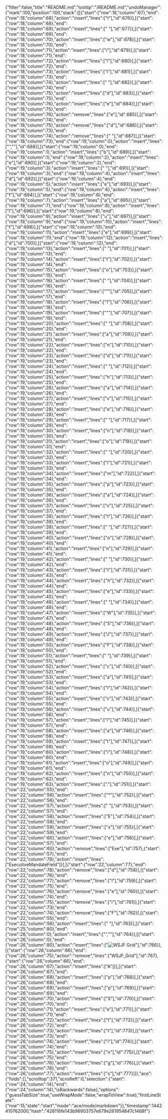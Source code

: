 {"filter":false,"title":"README.md","tooltip":"/README.md","undoManager":{"mark":100,"position":100,"stack":[[{"start":{"row":18,"column":67},"end":{"row":18,"column":68},"action":"insert","lines":["t"],"id":676}],[{"start":{"row":18,"column":68},"end":{"row":18,"column":69},"action":"insert","lines":[" "],"id":677}],[{"start":{"row":18,"column":69},"end":{"row":18,"column":70},"action":"insert","lines":["w"],"id":678}],[{"start":{"row":18,"column":70},"end":{"row":18,"column":71},"action":"insert","lines":["i"],"id":679}],[{"start":{"row":18,"column":71},"end":{"row":18,"column":72},"action":"insert","lines":["l"],"id":680}],[{"start":{"row":18,"column":72},"end":{"row":18,"column":73},"action":"insert","lines":["l"],"id":681}],[{"start":{"row":18,"column":73},"end":{"row":18,"column":74},"action":"insert","lines":[" "],"id":682}],[{"start":{"row":18,"column":74},"end":{"row":18,"column":75},"action":"insert","lines":["d"],"id":683}],[{"start":{"row":18,"column":75},"end":{"row":18,"column":76},"action":"insert","lines":["e"],"id":684}],[{"start":{"row":18,"column":75},"end":{"row":18,"column":76},"action":"remove","lines":["e"],"id":685}],[{"start":{"row":18,"column":74},"end":{"row":18,"column":75},"action":"remove","lines":["d"],"id":686}],[{"start":{"row":18,"column":73},"end":{"row":18,"column":74},"action":"remove","lines":[" "],"id":687}],[{"start":{"row":18,"column":73},"end":{"row":19,"column":0},"action":"insert","lines":["",""],"id":688}],[{"start":{"row":19,"column":0},"end":{"row":19,"column":1},"action":"insert","lines":["b"],"id":689}],[{"start":{"row":19,"column":1},"end":{"row":19,"column":2},"action":"insert","lines":["e"],"id":690}],[{"start":{"row":19,"column":2},"end":{"row":19,"column":3},"action":"insert","lines":[" "],"id":691}],[{"start":{"row":19,"column":3},"end":{"row":19,"column":4},"action":"insert","lines":["d"],"id":692}],[{"start":{"row":19,"column":4},"end":{"row":19,"column":5},"action":"insert","lines":["e"],"id":693}],[{"start":{"row":19,"column":5},"end":{"row":19,"column":6},"action":"insert","lines":["f"],"id":694}],[{"start":{"row":19,"column":6},"end":{"row":19,"column":7},"action":"insert","lines":["a"],"id":695}],[{"start":{"row":19,"column":7},"end":{"row":19,"column":8},"action":"insert","lines":["l"],"id":696}],[{"start":{"row":19,"column":8},"end":{"row":19,"column":9},"action":"insert","lines":["u"],"id":697}],[{"start":{"row":19,"column":9},"end":{"row":19,"column":10},"action":"insert","lines":["t"],"id":698}],[{"start":{"row":19,"column":10},"end":{"row":19,"column":11},"action":"insert","lines":["e"],"id":699}],[{"start":{"row":19,"column":11},"end":{"row":19,"column":12},"action":"insert","lines":["d"],"id":700}],[{"start":{"row":19,"column":12},"end":{"row":19,"column":13},"action":"insert","lines":[" "],"id":701}],[{"start":{"row":19,"column":13},"end":{"row":19,"column":14},"action":"insert","lines":["t"],"id":702}],[{"start":{"row":19,"column":14},"end":{"row":19,"column":15},"action":"insert","lines":["o"],"id":703}],[{"start":{"row":19,"column":15},"end":{"row":19,"column":16},"action":"insert","lines":[" "],"id":704}],[{"start":{"row":19,"column":16},"end":{"row":19,"column":17},"action":"insert","lines":["\""],"id":705}],[{"start":{"row":19,"column":17},"end":{"row":19,"column":18},"action":"insert","lines":["1"],"id":706}],[{"start":{"row":19,"column":18},"end":{"row":19,"column":19},"action":"insert","lines":["\""],"id":707}],[{"start":{"row":19,"column":19},"end":{"row":19,"column":20},"action":"insert","lines":[" "],"id":708}],[{"start":{"row":19,"column":20},"end":{"row":19,"column":21},"action":"insert","lines":["a"],"id":709}],[{"start":{"row":19,"column":21},"end":{"row":19,"column":22},"action":"insert","lines":["n"],"id":710}],[{"start":{"row":19,"column":22},"end":{"row":19,"column":23},"action":"insert","lines":["d"],"id":711}],[{"start":{"row":19,"column":23},"end":{"row":19,"column":24},"action":"insert","lines":[" "],"id":712}],[{"start":{"row":19,"column":24},"end":{"row":19,"column":25},"action":"insert","lines":["h"],"id":713}],[{"start":{"row":19,"column":25},"end":{"row":19,"column":26},"action":"insert","lines":["a"],"id":714}],[{"start":{"row":19,"column":26},"end":{"row":19,"column":27},"action":"insert","lines":["v"],"id":715}],[{"start":{"row":19,"column":27},"end":{"row":19,"column":28},"action":"insert","lines":["e"],"id":716}],[{"start":{"row":19,"column":28},"end":{"row":19,"column":29},"action":"insert","lines":[" "],"id":717}],[{"start":{"row":19,"column":29},"end":{"row":19,"column":30},"action":"insert","lines":["n"],"id":718}],[{"start":{"row":19,"column":30},"end":{"row":19,"column":31},"action":"insert","lines":["o"],"id":719}],[{"start":{"row":19,"column":31},"end":{"row":19,"column":32},"action":"insert","lines":[" "],"id":720}],[{"start":{"row":19,"column":32},"end":{"row":19,"column":33},"action":"insert","lines":["i"],"id":721}],[{"start":{"row":19,"column":33},"end":{"row":19,"column":34},"action":"insert","lines":["m"],"id":722}],[{"start":{"row":19,"column":34},"end":{"row":19,"column":35},"action":"insert","lines":["p"],"id":723}],[{"start":{"row":19,"column":35},"end":{"row":19,"column":36},"action":"insert","lines":["a"],"id":724}],[{"start":{"row":19,"column":36},"end":{"row":19,"column":37},"action":"insert","lines":["c"],"id":725}],[{"start":{"row":19,"column":37},"end":{"row":19,"column":38},"action":"insert","lines":["t"],"id":726}],[{"start":{"row":19,"column":38},"end":{"row":19,"column":39},"action":"insert","lines":[" "],"id":727}],[{"start":{"row":19,"column":39},"end":{"row":19,"column":40},"action":"insert","lines":["o"],"id":728}],[{"start":{"row":19,"column":40},"end":{"row":19,"column":41},"action":"insert","lines":["n"],"id":729}],[{"start":{"row":19,"column":41},"end":{"row":19,"column":42},"action":"insert","lines":[" "],"id":730}],[{"start":{"row":19,"column":42},"end":{"row":19,"column":43},"action":"insert","lines":["t"],"id":731}],[{"start":{"row":19,"column":43},"end":{"row":19,"column":44},"action":"insert","lines":["h"],"id":732}],[{"start":{"row":19,"column":44},"end":{"row":19,"column":45},"action":"insert","lines":["e"],"id":733}],[{"start":{"row":19,"column":45},"end":{"row":19,"column":46},"action":"insert","lines":[" "],"id":734}],[{"start":{"row":19,"column":46},"end":{"row":19,"column":47},"action":"insert","lines":["W"],"id":735}],[{"start":{"row":19,"column":47},"end":{"row":19,"column":48},"action":"insert","lines":["S"],"id":736}],[{"start":{"row":19,"column":48},"end":{"row":19,"column":49},"action":"insert","lines":["J"],"id":737}],[{"start":{"row":19,"column":49},"end":{"row":19,"column":50},"action":"insert","lines":["F"],"id":738}],[{"start":{"row":19,"column":50},"end":{"row":19,"column":51},"action":"insert","lines":[" "],"id":739}],[{"start":{"row":19,"column":51},"end":{"row":19,"column":52},"action":"insert","lines":["c"],"id":740}],[{"start":{"row":19,"column":52},"end":{"row":19,"column":53},"action":"insert","lines":["a"],"id":741}],[{"start":{"row":19,"column":53},"end":{"row":19,"column":54},"action":"insert","lines":["l"],"id":742}],[{"start":{"row":19,"column":54},"end":{"row":19,"column":55},"action":"insert","lines":["c"],"id":743}],[{"start":{"row":19,"column":55},"end":{"row":19,"column":56},"action":"insert","lines":["u"],"id":744}],[{"start":{"row":19,"column":56},"end":{"row":19,"column":57},"action":"insert","lines":["l"],"id":745}],[{"start":{"row":19,"column":57},"end":{"row":19,"column":58},"action":"insert","lines":["a"],"id":746}],[{"start":{"row":19,"column":58},"end":{"row":19,"column":59},"action":"insert","lines":["t"],"id":747}],[{"start":{"row":19,"column":59},"end":{"row":19,"column":60},"action":"insert","lines":["i"],"id":748}],[{"start":{"row":19,"column":60},"end":{"row":19,"column":61},"action":"insert","lines":["o"],"id":749}],[{"start":{"row":19,"column":61},"end":{"row":19,"column":62},"action":"insert","lines":["n"],"id":750}],[{"start":{"row":19,"column":62},"end":{"row":19,"column":63},"action":"insert","lines":["."],"id":751}],[{"start":{"row":22,"column":55},"end":{"row":22,"column":56},"action":"insert","lines":["*"],"id":752}],[{"start":{"row":22,"column":56},"end":{"row":22,"column":57},"action":"insert","lines":[" "],"id":753}],[{"start":{"row":22,"column":57},"end":{"row":22,"column":58},"action":"insert","lines":["E"],"id":754}],[{"start":{"row":22,"column":58},"end":{"row":22,"column":59},"action":"insert","lines":["x"],"id":755}],[{"start":{"row":22,"column":59},"end":{"row":22,"column":60},"action":"insert","lines":["e"],"id":756}],[{"start":{"row":22,"column":57},"end":{"row":22,"column":60},"action":"remove","lines":["Exe"],"id":757},{"start":{"row":22,"column":57},"end":{"row":22,"column":78},"action":"insert","lines":["ExecutiveMandateField"]}],[{"start":{"row":22,"column":77},"end":{"row":22,"column":78},"action":"remove","lines":["d"],"id":758}],[{"start":{"row":22,"column":76},"end":{"row":22,"column":77},"action":"remove","lines":["l"],"id":759}],[{"start":{"row":22,"column":75},"end":{"row":22,"column":76},"action":"remove","lines":["e"],"id":760}],[{"start":{"row":22,"column":74},"end":{"row":22,"column":75},"action":"remove","lines":["i"],"id":761}],[{"start":{"row":22,"column":73},"end":{"row":22,"column":74},"action":"remove","lines":["F"],"id":762}],[{"start":{"row":22,"column":55},"end":{"row":22,"column":56},"action":"insert","lines":[" "],"id":763}],[{"start":{"row":25,"column":80},"end":{"row":26,"column":0},"action":"insert","lines":["",""],"id":764}],[{"start":{"row":26,"column":0},"end":{"row":26,"column":80},"action":"insert","lines":["![WSJF Grid](https://github.com/sficarrotta/WSJF_Grid/blob/master/WSJF_Grid.png)"],"id":766}],[{"start":{"row":26,"column":66},"end":{"row":26,"column":75},"action":"remove","lines":["WSJF_Grid"],"id":767},{"start":{"row":26,"column":66},"end":{"row":26,"column":67},"action":"insert","lines":["A"]}],[{"start":{"row":26,"column":67},"end":{"row":26,"column":68},"action":"insert","lines":["p"],"id":768}],[{"start":{"row":26,"column":68},"end":{"row":26,"column":69},"action":"insert","lines":["p"],"id":769}],[{"start":{"row":26,"column":69},"end":{"row":26,"column":70},"action":"insert","lines":["S"],"id":770}],[{"start":{"row":26,"column":70},"end":{"row":26,"column":71},"action":"insert","lines":["e"],"id":771}],[{"start":{"row":26,"column":71},"end":{"row":26,"column":72},"action":"insert","lines":["t"],"id":772}],[{"start":{"row":26,"column":72},"end":{"row":26,"column":73},"action":"insert","lines":["t"],"id":773}],[{"start":{"row":26,"column":73},"end":{"row":26,"column":74},"action":"insert","lines":["i"],"id":774}],[{"start":{"row":26,"column":74},"end":{"row":26,"column":75},"action":"insert","lines":["n"],"id":775}],[{"start":{"row":26,"column":75},"end":{"row":26,"column":76},"action":"insert","lines":["g"],"id":776}],[{"start":{"row":26,"column":76},"end":{"row":26,"column":77},"action":"insert","lines":["s"],"id":777}]]},"ace":{"folds":[],"scrolltop":371,"scrollleft":0,"selection":{"start":{"row":24,"column":14},"end":{"row":24,"column":14},"isBackwards":false},"options":{"guessTabSize":true,"useWrapMode":false,"wrapToView":true},"firstLineState":{"row":15,"state":"start","mode":"ace/mode/markdown"}},"timestamp":1442410762000,"hash":"428116fe143b96903757e679e261954847c1468f"}